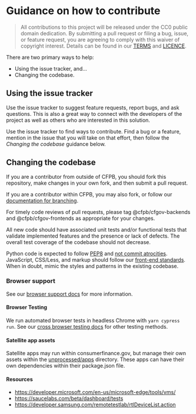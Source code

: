 # Guidance on how to contribute

> All contributions to this project will be released under the CC0 public domain
> dedication. By submitting a pull request or filing a bug, issue, or
> feature request, you are agreeing to comply with this waiver of copyright interest.
> Details can be found in our [TERMS](TERMS.md) and [LICENCE](LICENSE).

There are two primary ways to help:

- Using the issue tracker, and…
- Changing the codebase.

## Using the issue tracker

Use the issue tracker to suggest feature requests, report bugs, and ask questions.
This is also a great way to connect with the developers of the project as well
as others who are interested in this solution.

Use the issue tracker to find ways to contribute.
Find a bug or a feature, mention in the issue that you will take on that effort,
then follow the _Changing the codebase_ guidance below.

## Changing the codebase

If you are a contributor from outside of CFPB, you should fork this repository,
make changes in your own fork, and then submit a pull request.

If you are a contributor within CFPB, you may also fork, or follow our
[documentation for branching](https://cfpb.github.io/consumerfinance.gov/branching-merging/).

For timely code reviews of pull requests, please tag @cfpb/cfgov-backends and
@cfpb/cfgov-frontends as appropriate for your changes.

All new code should have associated unit tests and/or functional tests that
validate implemented features and the presence or lack of defects.
The overall test coverage of the codebase should not decrease.

Python code is expected to follow
[PEP8](https://www.python.org/dev/peps/pep-0008/) and
[not commit atrocities](https://www.youtube.com/watch?v=wf-BqAjZb8M).
JavaScript, CSS/Less, and markup should follow our
[front-end standards](https://github.com/cfpb/development).
When in doubt, mimic the styles and patterns in the existing codebase.

### Browser support

See our
[browser support docs](https://cfpb.github.io/consumerfinance.gov/browser-support)
for more information.

#### Browser Testing

We run automated browser tests in headless Chrome with `yarn cypress run`.
See our [cross browser testing docs](https://cfpb.github.io/consumerfinance.gov/other-front-end-testing/#cross-browser-testing) for other testing methods.

#### Satellite app assets

Satellite apps may run within consumerfinance.gov, but manage their own assets
within the
[unprocessed/apps](https://github.com/cfpb/consumerfinance.gov/tree/main/cfgov/unprocessed/apps)
directory. These apps can have their own dependencies within their package.json file.

#### Resources

- https://developer.microsoft.com/en-us/microsoft-edge/tools/vms/
- https://saucelabs.com/beta/dashboard/tests
- https://developer.samsung.com/remotetestlab/rtlDeviceList.action
